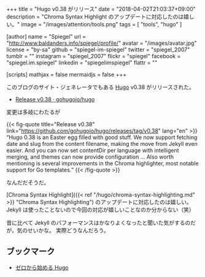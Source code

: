 +++
title = "Hugo v0.38 がリリース"
date = "2018-04-02T21:03:37+09:00"
description = "Chroma Syntax Highlight のアップデートに対応したのは嬉しい。"
image = "/images/attention/tools.png"
tags  = [ "tools", "hugo" ]

[author]
  name      = "Spiegel"
  url       = "http://www.baldanders.info/spiegel/profile/"
  avatar    = "/images/avatar.jpg"
  license   = "by-sa"
  github    = "spiegel-im-spiegel"
  twitter   = "spiegel_2007"
  tumblr    = ""
  instagram = "spiegel_2007"
  flickr    = "spiegel"
  facebook  = "spiegel.im.spiegel"
  linkedin  = "spiegelimspiegel"
  flattr    = ""

[scripts]
  mathjax = false
  mermaidjs = false
+++

このブログのサイト・ジェネレータでもある [Hugo] v0.38 がリリースされた。

- [Release v0.38 · gohugoio/hugo](https://github.com/gohugoio/hugo/releases/tag/v0.38)

変更は多岐にわたるが

{{< fig-quote title="Release v0.38" link="https://github.com/gohugoio/hugo/releases/tag/v0.38" lang="en" >}}
<q>Hugo 0.38 is an Easter egg filled with good stuff. We now support fetching date and slug from the content filename, making the move from Jekyll even easier. And you can now set contentDir per language with intelligent merging, and themes can now provide configuration ... Also worth mentioning is several improvements in the Chroma highlighter, most notable support for Go templates.</q>
{{< /fig-quote >}}

なんだだそうだ。

[Chroma Syntax Highlight]({{< ref "/hugo/chroma-syntax-highlighting.md" >}} "Chroma Syntax Highlighting") のアップデートに対応したのは嬉しい。
Jekyll は使ったことないので今回の対応が嬉しいことなのか分からない（笑）

昔に比べて Jekyll のパフォーマンスはかなりよくなったと聞いた気がするのだが，気のせいかな。
実際どうなんだろう。

[Hugo]: https://gohugo.io/ "The world’s fastest framework for building websites | Hugo"

## ブックマーク

- [ゼロから始める Hugo](/hugo/)
